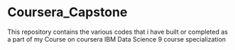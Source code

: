 # Coursera_Capstone
This repository contains the various codes that i have built or completed as a part of my Course on coursera IBM Data Science 9 course specialization
